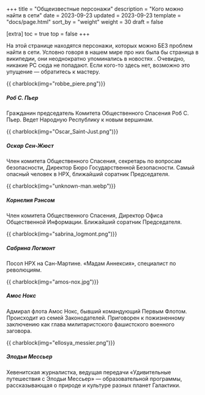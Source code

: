 +++
title = "Общеизвестные персонажи"
description = "Кого можно найти в сети"
date = 2023-09-23
updated = 2023-09-23
template = "docs/page.html"
sort_by = "weight"
weight = 30
draft = false

[extra]
toc = true
top = false
+++

На этой странице находятся персонажи, которых можно БЕЗ проблем найти в сети. Условно говоря в нашем мире про них была бы страница в википедии, они неоднократно упоминались в новостях . Очевидно, никакие PC сюда не попадают. Если кого-то здесь нет, возможно это упущение — обратитесь к мастеру. 
 
 {{ charblock(img="robbe_piere.png")}}
 ##### Роб С. Пьер
Гражданин председатель Комитета Общественного Спасения Роб С. Пьер. Ведет Народную Республику к новым вершинам.

 {{ charblock(img="Oscar_Saint-Just.png")}}
 ##### Оскар Сен-Жюст
Член комитета Общественного Спасения, секретарь по вопросам безопасности, Директор Бюро Государственной Безопасности. Самый опасный человек в НРХ, ближайший соратник Председателя.

 {{ charblock(img="unknown-man.webp")}}
 ##### Корнелия Рэнсом
Член комитета Общественного Спасения, Директор Офиса Общественной Информации. Ближайший соратник Председателя.

 {{ charblock(img="sabrina_logmont.png")}}
 ##### Сабрина Логмонт
Посол НРХ на Сан-Мартине. «Мадам Аннексия», специалист по революциям.

 {{ charblock(img="amos-nox.jpg")}}
 ##### Амос Нокс
Адмирал флота Амос Нокс, бывший командующий Первым Флотом. Происходит из семей Законодателей. Приговорен к пожизненному заключению как глава милитаристского фашистского военного заговора.

{{ charblock(img="ellosya_messier.png")}}
 ##### Элодьи Мессьер
Хевенитская журналистка, ведущая передачи «Удивительные путешествия с Элодьи Мессьер» — образовательной программы, рассказывающая о природе и культуре разных планет Галактики.

<br style="clear:both" >